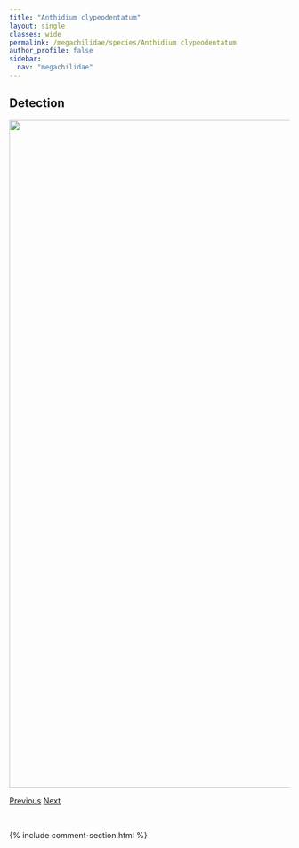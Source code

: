 ```yaml
---
title: "Anthidium clypeodentatum"
layout: single
classes: wide
permalink: /megachilidae/species/Anthidium clypeodentatum
author_profile: false
sidebar:
  nav: "megachilidae"
---
```


<h2>Detection</h2>

<a href="/ANBC/assets/figures/species/Anthidium clypeodentatum/range-map.png">
<img src="/ANBC/assets/figures/species/Anthidium clypeodentatum/range-map.png" height = "1200" width = "800">
</a>

<a href="/profiles/species/Andrena thaspii" class="pagination--pager" title="PreviousName">Previous</a> <a href="/profiles/species/Anthidium tenuiflorae" class="pagination--pager" title="NextName">Next</a>

<p>&nbsp;</p>

{% include comment-section.html %}
